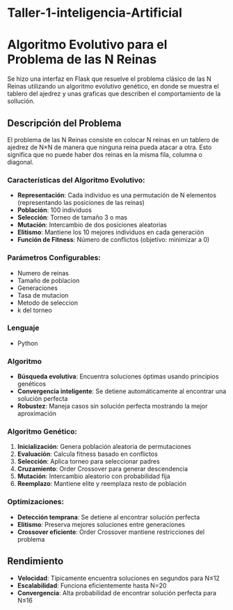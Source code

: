 # Taller-1-inteligencia-Artificial

# Algoritmo Evolutivo para el Problema de las N Reinas

Se hizo una interfaz en Flask que resuelve el problema clásico de las N Reinas utilizando un algoritmo evolutivo genético, en donde se muestra el tablero del ajedrez y unas graficas que describen el comportamiento de la sollución.

## Descripción del Problema

El problema de las N Reinas consiste en colocar N reinas en un tablero de ajedrez de N×N de manera que ninguna reina pueda atacar a otra. Esto significa que no puede haber dos reinas en la misma fila, columna o diagonal.

### Características del Algoritmo Evolutivo:
- **Representación**: Cada individuo es una permutación de N elementos (representando las posiciones de las reinas)
- **Población**: 100 individuos
- **Selección**: Torneo de tamaño 3 o mas
- **Mutación**: Intercambio de dos posiciones aleatorias 
- **Elitismo**: Mantiene los 10 mejores individuos en cada generación
- **Función de Fitness**: Número de conflictos (objetivo: minimizar a 0)

### Parámetros Configurables:
  - Numero de reinas
  - Tamaño de poblacion
  - Generaciones
  - Tasa de mutacion
  - Metodo de seleccion
  - k del torneo 

### Lenguaje
- Python 

### Algoritmo
- **Búsqueda evolutiva**: Encuentra soluciones óptimas usando principios genéticos
- **Convergencia inteligente**: Se detiene automáticamente al encontrar una solución perfecta
- **Robustez**: Maneja casos sin solución perfecta mostrando la mejor aproximación

### Algoritmo Genético:
1. **Inicialización**: Genera población aleatoria de permutaciones
2. **Evaluación**: Calcula fitness basado en conflictos
3. **Selección**: Aplica torneo para seleccionar padres
4. **Cruzamiento**: Order Crossover para generar descendencia
5. **Mutación**: Intercambio aleatorio con probabilidad fija
6. **Reemplazo**: Mantiene elite y reemplaza resto de población

### Optimizaciones:
- **Detección temprana**: Se detiene al encontrar solución perfecta
- **Elitismo**: Preserva mejores soluciones entre generaciones
- **Crossover eficiente**: Order Crossover mantiene restricciones del problema

## Rendimiento
- **Velocidad**: Típicamente encuentra soluciones en segundos para N≤12
- **Escalabilidad**: Funciona eficientemente hasta N=20
- **Convergencia**: Alta probabilidad de encontrar solución perfecta para N≤16


